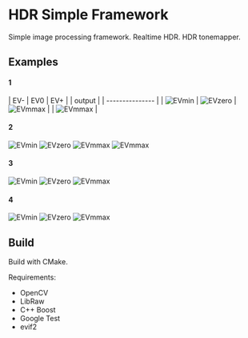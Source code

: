 # HDR Simple Framework

Simple image processing framework. Realtime HDR. HDR tonemapper.

## Examples

#### 1
| EV- | EV0 | EV+ |
|     output      |
| --------------- |
| ![EVmin](doc/1/0.jpg) | ![EVzero](doc/1/1.jpg) | ![EVmmax](doc/1/2.jpg) |
| ![EVmmax](doc/1/output.jpg) |

#### 2

![EVmin](doc/2/0.jpg)
![EVzero](doc/2/1.jpg)
![EVmmax](doc/2/2.jpg)
![EVmmax](doc/2/output.jpg)

#### 3

![EVmin](doc/5/0.jpg)
![EVzero](doc/5/1.jpg)
![EVmmax](doc/5/output.jpg)

#### 4

![EVmin](doc/9/0.jpg)
![EVzero](doc/9/1.jpg)
![EVmmax](doc/9/output.jpg)


## Build
Build with CMake.

Requirements:
 * OpenCV
 * LibRaw
 * C++ Boost
 * Google Test
 * evif2

